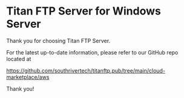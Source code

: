 # Titan FTP Server for Windows Server

Thank you for choosing Titan FTP Server.

For the latest up-to-date information, please refer to our GitHub repo located at 

https://github.com/southrivertech/titanftp.pub/tree/main/cloud-marketplace/aws

Thank you!



